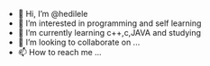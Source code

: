 - 👋 Hi, I’m @hedilele
- 👀 I’m interested in programming and self learning
- 🌱 I’m currently learning c++,c,JAVA and studying
- 💞️ I’m looking to collaborate on ...
- 📫 How to reach me ...

<!---
hedilele/hedilele is a ✨ special ✨ repository because its `README.md` (this file) appears on your GitHub profile.
You can click the Preview link to take a look at your changes.
--->
